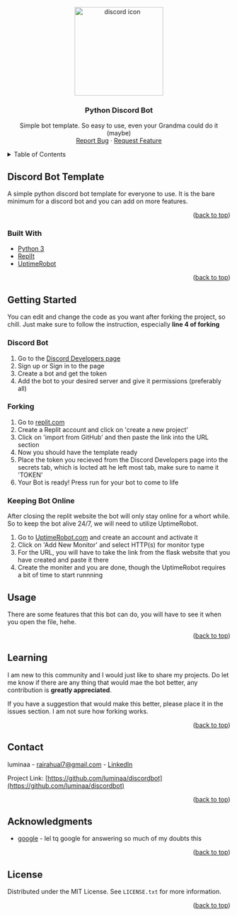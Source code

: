<!-- PROJECT LOGO -->
<br />
<div align="center">
  <a href="https://github.com/luminaa/discordbot">
    <img src="https://user-images.githubusercontent.com/71593380/167600533-c5f00101-1c20-4192-af0c-a5cd94f217f7.png" alt="discord icon" width="200" height="200">
    
  </a>

<h3 align="center">Python Discord Bot</h3>

  <p align="center">
    Simple bot template. So easy to use, even your Grandma could do it (maybe)
    <br />
    <a href="https://github.com/luminaa/discordbot/issues">Report Bug</a>
    ·
    <a href="https://github.com/luminaa/discordbot/issues">Request Feature</a>
  </p>
</div>



<!-- TABLE OF CONTENTS -->
<details>
  <summary>Table of Contents</summary>
  <ol>
    <li>
      <a href="#discord-bot-template">About The Project</a>
      <ul>
        <li><a href="#built-with">Built With</a></li>
      </ul>
    </li>
    <li>
      <a href="#getting-started">Getting Started</a>
      <ul>
        <li><a href="#discord-bot">Getting Discord Bot</a></li>
        <li><a href="#forking">Forking</a></li>
        <li><a href="#Keeping-Bot-Online">Keeping Bot Online</a></li>
      </ul>
    </li>
    <li><a href="#usage">Usage</a></li>
    <li><a href="#learning">Learning</a></li>
    <li><a href="#contact">Contact</a></li>
    <li><a href="#acknowledgments">Acknowledgments</a></li>
    <li><a href="#license">License</a></li>
  </ol>
</details>



<!-- ABOUT THE PROJECT -->
## Discord Bot Template

A simple python discord bot template for everyone to use. It is the bare minimum for a discord bot and you can add on more features. 


<p align="right">(<a href="#top">back to top</a>)</p>



### Built With

* [Python 3](https://www.python.org/)
* [ReplIt](https://replit.com/)
* [UptimeRobot](https://uptimerobot.com/)

<p align="right">(<a href="#top">back to top</a>)</p>



<!-- GETTING STARTED -->
## Getting Started

You can edit and change the code as you want after forking the project, so chill. Just make sure to follow the instruction, especially **line 4 of forking**

### Discord Bot

1. Go to the [Discord Developers page](https://discord.com/login?redirect_to=%2Fdevelopers%2Fapplications)
2. Sign up or Sign in to the page
3. Create a bot and get the token
4. Add the bot to your desired server and give it permissions (preferably all)

### Forking

1. Go to [replit.com](https://replit.com/)
2. Create a Replit account and click on 'create a new project'
3. Click on 'import from GitHub' and then paste the link into the URL section
4. Now you should have the template ready
5. Place the token you recieved from the Discord Developers page into the secrets tab, which is locted att he left most tab, make sure to name it 'TOKEN'
6. Your Bot is ready! Press run for your bot to come to life


### Keeping Bot Online

After closing the replit website the bot will only stay online for a whort while. So to keep the bot alive 24/7, we will need to utilize UptimeRobot.

1. Go to [UptimeRobot.com]() and create an account and activate it
2. Click on 'Add New Monitor' and select HTTP(s) for monitor type
3. For the URL, you will have to take the link from the flask website that you have created and paste it there
4. Create the moniter and you are done, though the UptimeRobot requires a bit of time to start runnning


<!-- USAGE EXAMPLES -->
## Usage

There are some features that this bot can do, you will have to see it when you open the file, hehe.

<p align="right">(<a href="#top">back to top</a>)</p>

<!-- LEARNING -->
## Learning

I am new to this community and I would just like to share my projects. Do let me know if there are any thing that would mae the bot better, any contribution is **greatly appreciated**.

If you have a suggestion that would make this better, please place it in the issues section. I am not sure how forking works.
<p align="right">(<a href="#top">back to top</a>)</p>






<!-- CONTACT -->
## Contact

luminaa - rairahual7@gmail.com - [LinkedIn](https://www.linkedin.com/in/rahual-r-56a6b4130/)

Project Link: [https://github.com/luminaa/discordbot](https://github.com/luminaa/discordbot)

<p align="right">(<a href="#top">back to top</a>)</p>



<!-- ACKNOWLEDGMENTS -->
## Acknowledgments

* [google](google.com) - lel tq google for answering so much of my doubts this

<p align="right">(<a href="#top">back to top</a>)</p>

<!-- LICENSE -->
## License

Distributed under the MIT License. See `LICENSE.txt` for more information.

<p align="right">(<a href="#top">back to top</a>)</p>
